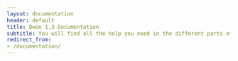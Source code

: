 ```yaml
---
layout: documentation
header: default
title: Dwoo 1.3 Documentation
subtitle: You will find all the help you need in the different parts of this documentation
redirect_from:
- /documentation/
---
```


